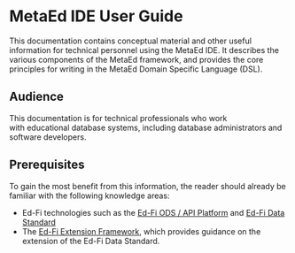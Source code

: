 # MetaEd IDE User Guide

This documentation contains conceptual material and other useful information for
technical personnel using the MetaEd IDE. It describes the various components of
the MetaEd framework, and provides the core principles for writing in the MetaEd
Domain Specific Language (DSL).

## Audience

This documentation is for technical professionals who work
with educational database systems, including database administrators and
software developers.

## Prerequisites

To gain the most benefit from this information, the reader should already be
familiar with the following knowledge areas:

* Ed-Fi technologies such as the [Ed-Fi ODS / API
  Platform](/reference/ods-api-platform) and [Ed-Fi Data
  Standard](/reference/data-exchange/data-standard)
* The [Ed-Fi Extension
  Framework](/reference/data-exchange/data-standard/extension-framework.md),
  which provides guidance on the extension of the Ed-Fi Data Standard.
